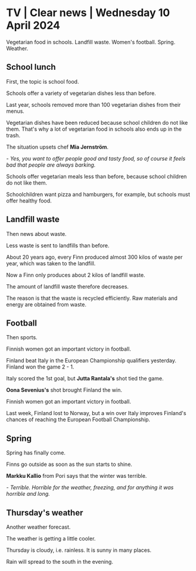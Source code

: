 # TV \| Clear news \| Wednesday 10 April 2024

Vegetarian food in schools. Landfill waste. Women's football. Spring. Weather.

## School lunch

First, the topic is school food.

Schools offer a variety of vegetarian dishes less than before.

Last year, schools removed more than 100 vegetarian dishes from their menus.

Vegetarian dishes have been reduced because school children do not like them. That's why a lot of vegetarian food in schools also ends up in the trash.

The situation upsets chef **Mia Jernström**.

*- Yes, you want to offer people good and tasty food, so of course it feels bad that people are always barking.*

Schools offer vegetarian meals less than before, because school children do not like them.

Schoolchildren want pizza and hamburgers, for example, but schools must offer healthy food.

## Landfill waste

Then news about waste.

Less waste is sent to landfills than before.

About 20 years ago, every Finn produced almost 300 kilos of waste per year, which was taken to the landfill.

Now a Finn only produces about 2 kilos of landfill waste.

The amount of landfill waste therefore decreases.

The reason is that the waste is recycled efficiently. Raw materials and energy are obtained from waste.

## Football

Then sports.

Finnish women got an important victory in football.

Finland beat Italy in the European Championship qualifiers yesterday. Finland won the game 2 - 1.

Italy scored the 1st goal, but **Jutta Rantala's** shot tied the game.

**Oona Sevenius's** shot brought Finland the win.

Finnish women got an important victory in football.

Last week, Finland lost to Norway, but a win over Italy improves Finland's chances of reaching the European Football Championship.

## Spring

Spring has finally come.

Finns go outside as soon as the sun starts to shine.

**Markku Kallio** from Pori says that the winter was terrible.

*- Terrible. Horrible for the weather, freezing, and for anything it was horrible and long.*

## Thursday's weather

Another weather forecast.

The weather is getting a little cooler.

Thursday is cloudy, i.e. rainless. It is sunny in many places.

Rain will spread to the south in the evening.
